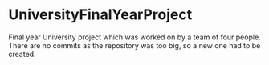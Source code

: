 ﻿# UniversityFinalYearProject

Final year University project which was worked on by a team of four people. 
There are no commits as the repository was too big, so a new one had to be created.
